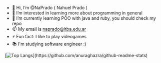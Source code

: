 - 👋 Hi, I’m @NaPrado ( Nahuel Prado )
- 👀 I’m interested in learning more about programming in general 
- 🌱 I’m currently learning POO with java and ruby, you should check my repo
- 📫 My email is naprado@itba.edu.ar
- ⚡ Fun fact: I like to play videogames
- 📚 I'm studying software engineer :)



[![Top Langs](https://github-readme-stats-git-masterrstaa-rickstaa.vercel.app/api/top-langs/?username=NaPrado&hide"XML")](https://github.com/anuraghazra/github-readme-stats)

